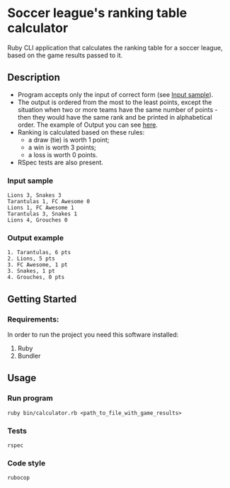# Soccer league's ranking table calculator

Ruby CLI application that calculates the ranking table for a soccer league, based on the game results passed to it.

## Description

- Program accepts only the input of correct form (see [Input sample](#input-sample)).
- The output is ordered from the most to the least points, except the situation when two or more teams have the same number of points - then they would have the same rank and be printed in alphabetical order. The example of Output you can see [here](#expected-output).
- Ranking is calculated based on these rules:
  - a draw (tie) is worth 1 point;
  - a win is worth 3 points;
  - a loss is worth 0 points.
- RSpec tests are also present.

### Input sample

```
Lions 3, Snakes 3
Tarantulas 1, FC Awesome 0
Lions 1, FC Awesome 1
Tarantulas 3, Snakes 1
Lions 4, Grouches 0
```

### Output example

```
1. Tarantulas, 6 pts
2. Lions, 5 pts
3. FC Awesome, 1 pt
3. Snakes, 1 pt
4. Grouches, 0 pts
```

## Getting Started

### Requirements:

In order to run the project you need this software installed:

1. Ruby
2. Bundler

## Usage

### Run program

```shell
ruby bin/calculator.rb <path_to_file_with_game_results>
```

### Tests

```shell
rspec
```

### Code style

```shell
rubocop
```
